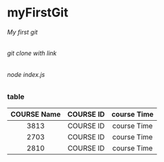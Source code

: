# myFirstGit
###### My first git 
###### git clone with link
###### node index.js
### table 
| COURSE Name | COURSE ID   | course Time |
| :----------: | :----------: | :----------: |
| 3813 | COURSE ID   | course Time |
| 2703 | COURSE ID   | course Time |
| 2810 | COURSE ID   | course Time |


